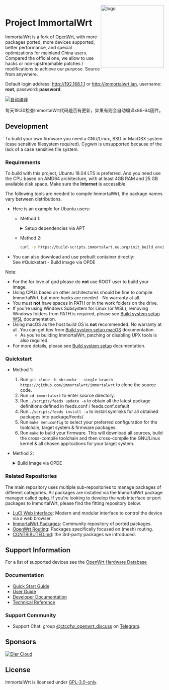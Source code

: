 <img src="https://avatars.githubusercontent.com/u/53193414?s=200&v=4" alt="logo" width="200" height="200" align="right">

# Project ImmortalWrt

ImmortalWrt is a fork of [OpenWrt](https://openwrt.org), with more packages ported, more devices supported, better performance, and special optimizations for mainland China users.<br/>
Compared the official one, we allow to use hacks or non-upstreamable patches / modifications to achieve our purpose. Source from anywhere.

Default login address: http://192.168.1.1 or http://immortalwrt.lan, username: __root__, password: __password__.

[![自动编译](https://github.com/fatwang2000/immortalwrt/actions/workflows/build_openwrt_18.yml/badge.svg)](https://github.com/fatwang2000/immortalwrt/actions/workflows/build_openwrt_18.yml)

每天19:30检查ImmortalWrt代码是否有更新，如果有则会自动编译x86-64固件。

## Development
To build your own firmware you need a GNU/Linux, BSD or MacOSX system (case sensitive filesystem required). Cygwin is unsupported because of the lack of a case sensitive file system.<br/>

  ### Requirements
  To build with this project, Ubuntu 18.04 LTS is preferred. And you need use the CPU based on AMD64 architecture, with at least 4GB RAM and 25 GB available disk space. Make sure the __Internet__ is accessible.

  The following tools are needed to compile ImmortalWrt, the package names vary between distributions.

  - Here is an example for Ubuntu users:<br/>
    - Method 1:
      <details>
        <summary>Setup dependencies via APT</summary>

        ```bash
        sudo apt update -y
        sudo apt full-upgrade -y
        sudo apt install -y ack antlr3 asciidoc autoconf automake autopoint binutils bison build-essential \
          bzip2 ccache cmake cpio curl device-tree-compiler ecj fastjar flex gawk gettext gcc-multilib g++-multilib \
          git git-core gperf haveged help2man intltool lib32gcc1 libc6-dev-i386 libelf-dev libglib2.0-dev libgmp3-dev \
          libltdl-dev libmpc-dev libmpfr-dev libncurses5-dev libncurses5-dev libreadline-dev libssl-dev libtool libz-dev \
          lrzsz mkisofs msmtp nano ninja-build p7zip p7zip-full patch pkgconf python2.7 python3 python3-pip python3-ply \
          python-docutils qemu-utils re2c rsync scons squashfs-tools subversion swig texinfo uglifyjs upx-ucl unzip vim \
          wget xmlto xxd zlib1g-dev
        ```
      </details>
    - Method 2:
      ```bash
      curl -s https://build-scripts.immortalwrt.eu.org/init_build_environment.sh | sudo bash
      ```

  - You can also download and use prebuilt container directly:<br/>
    See #Quickstart - Build image via OPDE

  Note:
  - For the for love of god please do __not__ use ROOT user to build your image.
  - Using CPUs based on other architectures should be fine to compile ImmortalWrt, but more hacks are needed - No warranty at all.
  - You must __not__ have spaces in PATH or in the work folders on the drive.
  - If you're using Windows Subsystem for Linux (or WSL), removing Windows folders from PATH is required, please see [Build system setup WSL](https://openwrt.org/docs/guide-developer/build-system/wsl) documentation.
  - Using macOS as the host build OS is __not__ recommended. No warranty at all. You can get tips from [Build system setup macOS](https://openwrt.org/docs/guide-developer/build-system/buildroot.exigence.macosx) documentation.
    - As you're building ImmortalWrt, patching or disabling UPX tools is also required.
  - For more details, please see [Build system setup](https://openwrt.org/docs/guide-developer/build-system/install-buildsystem) documentation.

  ### Quickstart
  - Method 1:
    1. Run `git clone -b <branch> --single-branch https://github.com/immortalwrt/immortalwrt` to clone the source code.
    2. Run `cd immortalwrt` to enter source directory.
    3. Run `./scripts/feeds update -a` to obtain all the latest package definitions defined in feeds.conf / feeds.conf.default
    4. Run `./scripts/feeds install -a` to install symlinks for all obtained packages into package/feeds/
    5. Run `make menuconfig` to select your preferred configuration for the toolchain, target system & firmware packages.
    6. Run `make` to build your firmware. This will download all sources, build the cross-compile toolchain and then cross-compile the GNU/Linux kernel & all chosen applications for your target system.

  - Method 2:
    <details>
      <summary>Build image via OPDE</summary>

      - Pull the prebuilt container:
        ```bash
        docker pull immortalwrt/opde:base
        # docker run --rm -it immortalwrt/opde:base
        ```

      - For Linux User:
        ```bash
        git clone -b <branch> --single-branch https://github.com/immortalwrt/immortalwrt && cd immortalwrt
        docker run --rm -it \
            -v $PWD:/openwrt \
          immortalwrt/opde:base zsh
        ./scripts/feeds update -a && ./scripts/feeds install -a
        ```

      - For Windows User:
        1. Create a volume 'immortalwrt' and clone ImmortalWrt source into volume.
          ```bash
          docker run --rm -it -v immortalwrt:/openwrt immortalwrt/opde:base git clone -b <branch> --single-branch https://github.com/immortalwrt/immortalwrt .
          ```
        2. Enter docker container and update feeds.
          ```bash
          docker run --rm -it -v immortalwrt:/openwrt immortalwrt/opde:base
          ./scripts/feeds update -a && ./scripts/feeds install -a
          ```
        - Tips: ImmortalWrt source code can not be cloned into NTFS filesystem (symbol link problem during compilation), but docker volume is fine.

      - Proxy Support:
        ```bash
        docker run --rm -it \
          -e   all_proxy=http://example.com:1081 \
          -e  http_proxy=http://example.com:1081 \
          -e https_proxy=http://example.com:1081 \
          -e   ALL_PROXY=http://example.com:1081 \
          -e  HTTP_PROXY=http://example.com:1081 \
          -e HTTPS_PROXY=http://example.com:1081 \
          -v $PWD:/openwrt \
          immortalwrt/opde:base zsh
        ```

        > Recommand `http` rather `socks5` protocol
        >
        > IP can not be `localhost` or `127.0.0.1`

      - For Windows User, binary is still in volume. It can be copied to outside via followed command:
        ```bash
        docker run --rm -v <D:\path\to\dir>:/dst -v openwrt:/openwrt -w /dst immortalwrt:base cp /openwrt/bin /dst
        ```
        > Make sure `D:\path\to\dir` has been appended in [File Sharing](https://docs.docker.com/docker-for-windows/#file-sharing).

    </details>

  ### Related Repositories
  The main repository uses multiple sub-repositories to manage packages of different categories. All packages are installed via the ImmortalWrt package manager called opkg. If you're looking to develop the web interface or port packages to ImmortalWrt, please find the fitting repository below.
  - [LuCI Web Interface](https://github.com/immortalwrt/luci): Modern and modular interface to control the device via a web browser.
  - [ImmortalWrt Packages](https://github.com/immortalwrt/packages): Community repository of ported packages.
  - [OpenWrt Routing](https://github.com/openwrt/routing): Packages specifically focused on (mesh) routing.
  - [CONTRIBUTED.md](https://github.com/immortalwrt/immortalwrt/blob/master/CONTRIBUTED.md): the 3rd-party packages we introduced.

## Support Information
For a list of supported devices see the [OpenWrt Hardware Database](https://openwrt.org/supported_devices)
  ### Documentation
  - [Quick Start Guide](https://openwrt.org/docs/guide-quick-start/start)
  - [User Guide](https://openwrt.org/docs/guide-user/start)
  - [Developer Documentation](https://openwrt.org/docs/guide-developer/start)
  - [Technical Reference](https://openwrt.org/docs/techref/start)

  ### Support Community
  - Support Chat: group [@ctcgfw_openwrt_discuss](https://t.me/ctcgfw_openwrt_discuss) on [Telegram](https://telegram.org/).

## Sponsors
[![Dler Cloud](https://user-images.githubusercontent.com/22235437/111103249-f9ec6e00-8588-11eb-9bfc-67cc55574555.png)](https://dlercloud.com/)

## License
ImmortalWrt is licensed under [GPL-3.0-only](https://spdx.org/licenses/GPL-3.0-only.html).
